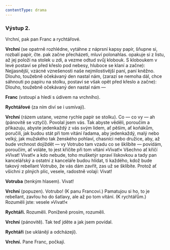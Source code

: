 ```yaml
---
contentType: drama
---
```


### Výstup 2.

Vrchní, pak pan Franc a rychtářové.

**Vrchní** (se opatrně rozhlédne, vytáhne z náprsní kapsy papír, šňupne si, rozbalí papír, čte. pak začne přecházeti, mluví polonahlas. opakuje si z listu, až jej položí na stolek u zdi, a vezme odtud svůj klobouk. S kloboukem v levé postaví se před křeslo pod nebesy, hluboce se klaní a začne): Nejjasnější, vzácné vznešenosti naše nejmilostivější paní, paní kněžno. Dlouho, toužebně očekávaný den nastal nám, (zarazí se nemoha dál, chce sáhnouti po papíru na stolku, postaví se však opět před křeslo a začne): Dlouho, toužebně očekávaný den nastal nám —

**Franc** (vstoupí a hledí s údivem na vrchního).

**Rychtářové** (za ním diví se i usmívají).

**Vrchní** (rázem ustane, vezme rychle papír se stolku). Co — co vy — ah (pánovitě se vztyčí). Povolal jsem vás. Tak abyste věděli, poroučím a přikazuju, abyste jedenkaždý z vás svým lidem, ať pěším, ať koňákům, poručili, jak budou stát při tom vítání řadama, aby jedenkaždý, malý nebo velký, jak mužského tak ženského pohlaví, chasníci nebo družice, aby, až bude vrchnost dojíždět — vy Votrubo tam vzadu co se šklíbíte — povídám, poroučím, ať voláte, to jest křičíte při tom vítání »Vivat!« Všechno ať křičí »Vivat! Vivat!« a kdo nebude, toho mušketýr spraví lískovkou a tady pan kancelářský a ostatní z kanceláře budou hlídat, ti každého, kdož bude takový rebellant Votrubo, že vás dám zavřít, zas už se šklíbíte. Protož ať všichni z plných plic, vesele, radostně volají: Vivat!

**Votruba** (tenkým hlasem). Vivat!

**Vrchní** (popuzen). Votrubo! (K panu Francovi.) Pamatujou si ho, to je rebellant, zavřou ho do šatlavy, ale až po tom vítání. (K rychtářům.) Rozuměli jste: vesele »Vivat!«

**Rychtáři.** Rozuměli. Poníženě prosím, rozuměli.

**Vrchní** (pánovitě). Tak teď jděte a jak jsem povídal.

**Rychtáři** (se uklánějí a odcházejí).

**Vrchní.** Pane Franc, počkají.
